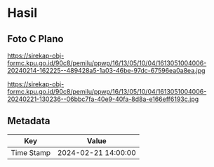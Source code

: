 # Hasil

## Foto C Plano

https://sirekap-obj-formc.kpu.go.id/90c8/pemilu/ppwp/16/13/05/10/04/1613051004006-20240214-162225--489428a5-1a03-46be-97dc-67596ea0a8ea.jpg

https://sirekap-obj-formc.kpu.go.id/90c8/pemilu/ppwp/16/13/05/10/04/1613051004006-20240221-130236--06bbc7fa-40e9-40fa-8d8a-e166eff6193c.jpg


## Metadata

| Key        | Value               |
| ---------- | ------------------- |
| Time Stamp | 2024-02-21 14:00:00 |



